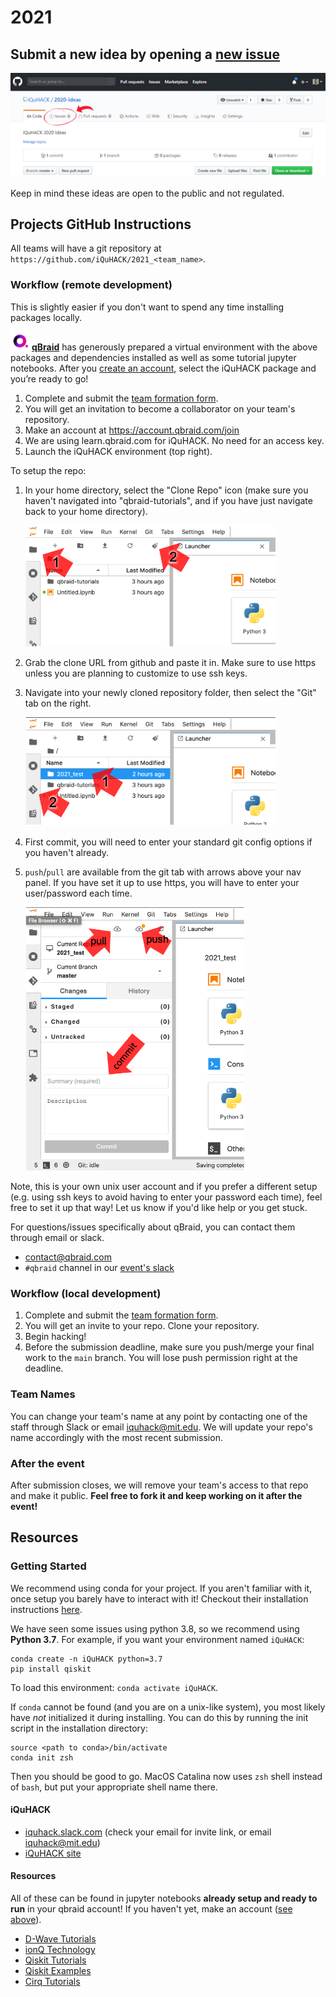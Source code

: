 # 2021
## Submit a new idea by opening a [new issue](https://github.com/iQuHACK/2021/issues/new "go to New Issue")

[![Issue Help](static/issue_help.png)](https://github.com/iQuHACK/2021/issues "go to Issues")

Keep in mind these ideas are open to the public and not regulated.

## Projects GitHub Instructions
All teams will have a git repository at `https://github.com/iQuHACK/2021_<team_name>`.

### Workflow (remote development)
This is slightly easier if you don't want to spend any time installing packages locally.

<img src="static/qbraid_logo.png" height=30px></img>
**[qBraid](https://www.qbraid.com/)** has generously prepared a virtual environment with the above packages and dependencies installed as well as some tutorial jupyter notebooks.
After you [create an account](https://account.qbraid.com/join), select the iQuHACK package and you’re ready to go!

1. Complete and submit the [team formation form](https://forms.gle/yhBwRT78Vtt1S5nL8).
1. You will get an invitation to become a collaborator on your team's repository.
1. Make an account at https://account.qbraid.com/join 
2. We are using learn.qbraid.com for iQuHACK. No need for an access key.
3. Launch the iQuHACK environment (top right).

To setup the repo:

1. In your home directory, select the "Clone Repo" icon (make sure you haven't navigated into "qbraid-tutorials", and if you have just navigate back to your home directory).

    <img src="static/step1.png" width=400px></img>

2. Grab the clone URL from github and paste it in. Make sure to use https unless you are planning to customize to use ssh keys.

3. Navigate into your newly cloned repository folder, then select the "Git" tab on the right.

    <img src="static/step2.png" width=400px></img>

4. First commit, you will need to enter your standard git config options if you haven't already.
5. `push`/`pull` are available from the git tab with arrows above your nav panel. If you have set it up to use https, you will have to enter your user/password each time.

    <img src="static/step3.png" width=350px></img>

Note, this is your own unix user account and if you prefer a different setup (e.g. using ssh keys to avoid having to enter your password each time), feel free to set it up that way! Let us know if you'd like help or you get stuck.

For questions/issues specifically about qBraid, you can contact them through email or slack.
- contact@qbraid.com
- `#qbraid` channel in our [event's slack](https://iquhack.slack.com)

### Workflow (local development)
1. Complete and submit the [team formation form](https://forms.gle/yhBwRT78Vtt1S5nL8).
2. You will get an invite to your repo. Clone your repository.
3. Begin hacking!
4. Before the submission deadline, make sure you push/merge your final work to the `main` branch. You will lose push permission right at the deadline.

### Team Names
You can change your team's name at any point by contacting one of the staff through Slack or email iquhack@mit.edu.
We will update your repo's name accordingly with the most recent submission.

### After the event
After submission closes, we will remove your team's access to that repo and make it public.
**Feel free to fork it and keep working on it after the event!**

## Resources
### Getting Started
We recommend using conda for your project. If you aren't familiar with it, once setup you barely have to interact with it! Checkout their installation instructions [here](https://docs.conda.io/projects/conda/en/latest/user-guide/install/).

We have seen some issues using python 3.8, so we recommend using **Python 3.7**.
For example, if you want your environment named `iQuHACK`:
```
conda create -n iQuHACK python=3.7
pip install qiskit
```
To load this environment: `conda activate iQuHACK`.

If `conda` cannot be found (and you are on a unix-like system), you most likely have *not* initialized it during installing.
You can do this by running the init script in the installation directory:
```
source <path to conda>/bin/activate
conda init zsh
```
Then you should be good to go. MacOS Catalina now uses `zsh` shell instead of `bash`, but put your appropriate shell name there.

#### iQuHACK
- [iquhack.slack.com](https://iquhack.slack.com/) (check your email for invite link, or email iquhack@mit.edu)
- [iQuHACK site](https://www.iquise.mit.edu/iQuHACK)

#### Resources

All of these can be found in jupyter notebooks **already setup and ready to run** in your qbraid account!
If you haven't yet, make an account ([see above](#workflow-remote-development)).

- [D-Wave Tutorials](https://www.dwavesys.com/resources/tutorials)
- [ionQ Technology](https://ionq.com/technology)
- [Qiskit Tutorials](https://qiskit.org/learn/)
- [Qiskit Examples](https://qiskit.org/experiments/)
- [Cirq Tutorials](https://quantumai.google/cirq)